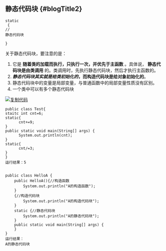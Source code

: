 ## 静态代码块 {#blogTitle2}

```
static
 {
//
静态代码块    

}
```

关于静态代码块，要注意的是：

1. 它是
   **随着类的加载而执行，只执行一次，并优先于主函数**
   。具体说，
   **静态代码块是由类调用**
   的。类调用时，先执行静态代码块，然后才执行主函数的。
2. _**静态代码块其实就是给类初始化的**_**，而构造代码块是给对象初始化的**。
3. 静态代码块中的变量是局部变量，与普通函数中的局部变量性质没有区别。
4. 一个类中可以有多个静态代码块

[![](https://common.cnblogs.com/images/copycode.gif "复制代码")](javascript:void%280%29;)

```
public class Test{
staitc int cnt=6;
static{
      cnt+=9;
}
public static void main(String[] args) {
      System.out.println(cnt);
}
static{
      cnt/=3;
}
}
运行结果：5


public class HelloA {
    public HelloA(){//构造函数
        System.out.println("A的构造函数");    
    }
    {//构造代码块
        System.out.println("A的构造代码块");    
    }
    static {//静态代码块
        System.out.println("A的静态代码块");        
    }
    public static void main(String[] args) {
    }
}
运行结果：
A的静态代码块
```



